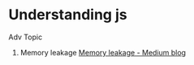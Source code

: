 # Understanding js

Adv Topic
1. Memory leakage
[Memory leakage - Medium blog](https://medium.com/@lelianto.eko/memory-leaks-in-javascript-and-how-to-prevent-them-96a69de65c31#:~:text=Jan%2031%2C%202023,collector%20from%20freeing%20up%20memory.)